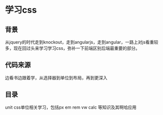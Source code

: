 # 学习css
## 背景
 从jquery的时代走到knockout，走到angularjs，走到angular，一路上对js看重较多，现在回过头来学习学习css，弥补一下前端区别后端最重要的部分。
## 代码来源
 边看书边跟着学，从选择器到单位到布局，再到更深入
## 目录
unit css单位相关学习，包括px em rem vw calc 等知识及其啊哈应用

